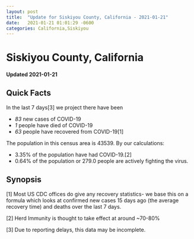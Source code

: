 ```yaml
---
layout: post
title:  "Update for Siskiyou County, California - 2021-01-21"
date:   2021-01-21 01:01:29 -0600
categories: California,Siskiyou
---
```


# Siskiyou County, California
#### Updated 2021-01-21

## Quick Facts

In the last 7 days[3] we project there have been
- *83* new cases of COVID-19
- *1* people have died of COVID-19
- *63* people have recovered from COVID-19[1]

The population in this census area is 43539. By our calculations:
- 3.35% of the population have had COVID-19.[2]
- 0.64% of the population or 279.0 people are actively fighting the virus.

## Synopsis




[1] Most US CDC offices do give any recovery statistics- we base this on a formula which looks at confirmed new cases
15 days ago (the average recovery time) and deaths over the last 7 days.

[2] Herd Immunity is thought to take effect at around ~70-80%

[3] Due to reporting delays, this data may be incomplete.
 
    